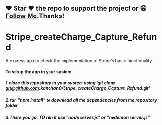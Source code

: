 ##### 
## :heart: Star :heart: the repo to support the project or :smile:[Follow Me](https://github.com/kanchan0).Thanks!

# Stripe_createCharge_Capture_Refund
A express app to check the implementation of Stripe's basic functionality

#### To setup the app in your system
##### 1.clone this repository in your system using 'git clone git@github.com:kanchan0/Stripe_createCharge_Capture_Refund.git'
##### 2.run "npm install" to download all the dependencies from the repository folder
##### 3.There you go. TO run it use "node server.js" or "nodemon server.js"
